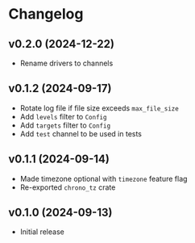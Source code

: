 # Changelog

## v0.2.0 (2024-12-22)

- Rename drivers to channels

## v0.1.2 (2024-09-17)

- Rotate log file if file size exceeds `max_file_size`
- Add `levels` filter to `Config`
- Add `targets` filter to `Config`
- Add `test` channel to be used in tests

## v0.1.1 (2024-09-14)

- Made timezone optional with `timezone` feature flag
- Re-exported `chrono_tz` crate

## v0.1.0 (2024-09-13)

- Initial release
